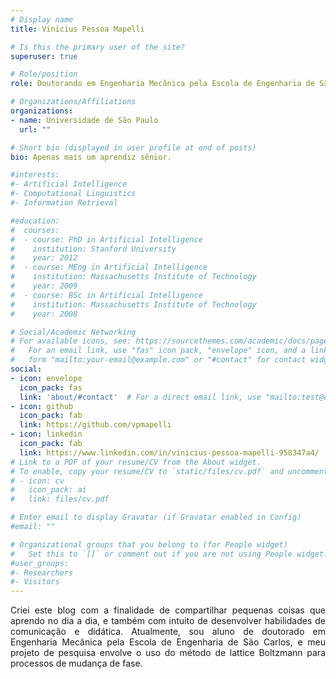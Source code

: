 ```yaml
---
# Display name
title: Vinícius Pessoa Mapelli

# Is this the primary user of the site?
superuser: true

# Role/position
role: Doutorando em Engenharia Mecânica pela Escola de Engenharia de São Carlos

# Organizations/Affiliations
organizations:
- name: Universidade de São Paulo
  url: ""

# Short bio (displayed in user profile at end of posts)
bio: Apenas mais um aprendiz sênior.

#interests:
#- Artificial Intelligence
#- Computational Linguistics
#- Information Retrieval

#education:
#  courses:
#  - course: PhD in Artificial Intelligence
#    institution: Stanford University
#    year: 2012
#  - course: MEng in Artificial Intelligence
#    institution: Massachusetts Institute of Technology
#    year: 2009
#  - course: BSc in Artificial Intelligence
#    institution: Massachusetts Institute of Technology
#    year: 2008

# Social/Academic Networking
# For available icons, see: https://sourcethemes.com/academic/docs/page-builder/#icons
#   For an email link, use "fas" icon pack, "envelope" icon, and a link in the
#   form "mailto:your-email@example.com" or "#contact" for contact widget.
social:
- icon: envelope
  icon_pack: fas
  link: 'about/#contact'  # For a direct email link, use "mailto:test@example.org".
- icon: github
  icon_pack: fab
  link: https://github.com/vpmapelli
- icon: linkedin
  icon_pack: fab
  link: https://www.linkedin.com/in/vinicius-pessoa-mapelli-958347a4/
# Link to a PDF of your resume/CV from the About widget.
# To enable, copy your resume/CV to `static/files/cv.pdf` and uncomment the lines below.
# - icon: cv
#   icon_pack: ai
#   link: files/cv.pdf

# Enter email to display Gravatar (if Gravatar enabled in Config)
#email: ""

# Organizational groups that you belong to (for People widget)
#   Set this to `[]` or comment out if you are not using People widget.
#user_groups:
#- Researchers
#- Visitors
---
```

<div style="text-align: justify"> 
Criei este blog com a finalidade de compartilhar pequenas coisas que aprendo no dia a dia, e
também com intuito de desenvolver habilidades de comunicação e didática. Atualmente, 
sou aluno de doutorado em Engenharia Mecânica pela Escola de Engenharia de São Carlos, e meu projeto 
de pesquisa envolve o uso do método de lattice Boltzmann para processos de mudança de fase.
</div>